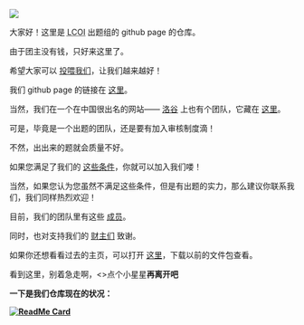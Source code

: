![](https://komarev.com/ghpvc/?username=little-cindy&alt=lcoi)

大家好！这里是 <abbr title="Low Conplexity Olympiad of Informatics">LCOI</abbr> 出题组的 github page 的仓库。

由于团主没有钱，只好来这里了。

希望大家可以 [投喂我们](https://afdian.net/@lcoi-team)，让我们越来越好！

我们 github page 的链接在 [这里](https://little-cindy.github.io/lcoi/)。

当然，我们在一个在中国很出名的网站—— [洛谷](https://www.luogu.com.cn/) 上也有个团队，它藏在 [这里](https://www.luogu.com.cn/team/35878)。

可是，毕竟是一个出题的团队，还是要有加入审核制度滴！

不然，出出来的题就会质量不好。

如果您满足了我们的 [这些条件](https://little-cindy.github.io/lcoi/join-us)，你就可以加入我们喽！

当然，如果您认为您虽然不满足这些条件，但是有出题的实力，那么建议你联系我们，我们同样热烈欢迎！

目前，我们的团队里有这些 [成员](https://little-cindy.github.io/lcoi/Users)。

同时，也对支持我们的 [财主们](https://little-cindy.github.io/lcoi/thanks) 致谢。

如果你还想看看过去的主页，可以打开 [这里](https://github.com/little-cindy/lcoi/releases)，下载以前的文件包查看。

看到这里，别着急走啊，<>点个小星星<b>再离开吧

一下是我们仓库现在的状况：

[![ReadMe Card](https://github-readme-stats.vercel.app/api/pin/?username=little-cindy&repo=lcoi)](https://github.com/little-cindy/lcoi)